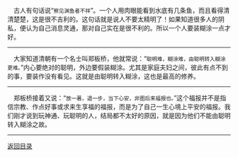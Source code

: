 &emsp;古人有句话说“``察见渊鱼者不祥``”。一个人用肉眼能看到水底有几条鱼，而且看得清清楚楚，这是很不吉利的。这句话就是说人不要太精明了！如果知道很多人的阴私，便认为自己消息灵通，那对自己实在是很不利的。所以一个人要装糊涂一点才好。
___
&emsp;大家知道清朝有一个名士叫郑板桥，他就常说：“``聪明难，糊涂难，由聪明转入糊涂更难。``”内心要绝对的聪明，外边要假装糊涂。尤其是家庭夫妇之间，彼此有点不到的事，要装作没有看见。这就是由聪明转入糊涂，这也是最高的修养。
___
&emsp;郑板桥接着又说：“``放一著，退一步，当下心安，非图后来福报也。``”这个福报并不是指信宗教、作点好事或求来生享福的福报，而是为了自己一生心境上平安的福报。我们刚才说到玩神通、玩聪明的人，结局都不太好的原因，就是因为他们不能由聪明转入糊涂之故。
___
[返回目录](../../../master/README.md#目录)